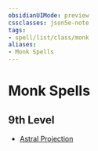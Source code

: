 ```yaml
---
obsidianUIMode: preview
cssclasses: json5e-note
tags:
- spell/list/class/monk
aliases:
- Monk Spells
---
```

# Monk Spells

## 9th Level

- [Astral Projection](/3-Mechanics/CLI/spells/astral-projection-xphb.md "XPHB")